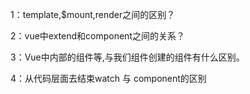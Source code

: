 1：template,$mount,render之间的区别？


2：vue中extend和component之间的关系？


3：Vue中内部的组件<keep-live></keep-live>等,与我们组件创建的组件有什么区别。

4：从代码层面去结束watch 与 component的区别 

